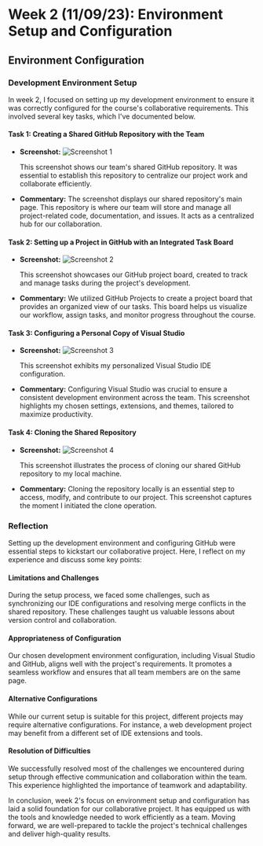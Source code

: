 # Week 2 (11/09/23): Environment Setup and Configuration

## Environment Configuration

### Development Environment Setup

In week 2, I focused on setting up my development environment to ensure it was correctly configured for the course's collaborative requirements. This involved several key tasks, which I've documented below.

#### Task 1: Creating a Shared GitHub Repository with the Team

- **Screenshot:** ![Screenshot 1](./images/screenshot1.png)
  
  This screenshot shows our team's shared GitHub repository. It was essential to establish this repository to centralize our project work and collaborate efficiently.

- **Commentary:** The screenshot displays our shared repository's main page. This repository is where our team will store and manage all project-related code, documentation, and issues. It acts as a centralized hub for our collaboration.

#### Task 2: Setting up a Project in GitHub with an Integrated Task Board

- **Screenshot:** ![Screenshot 2](./images/screenshot2.png)
  
  This screenshot showcases our GitHub project board, created to track and manage tasks during the project's development.

- **Commentary:** We utilized GitHub Projects to create a project board that provides an organized view of our tasks. This board helps us visualize our workflow, assign tasks, and monitor progress throughout the course.

#### Task 3: Configuring a Personal Copy of Visual Studio

- **Screenshot:** ![Screenshot 3](./images/screenshot3.png)
  
  This screenshot exhibits my personalized Visual Studio IDE configuration.

- **Commentary:** Configuring Visual Studio was crucial to ensure a consistent development environment across the team. This screenshot highlights my chosen settings, extensions, and themes, tailored to maximize productivity.

#### Task 4: Cloning the Shared Repository

- **Screenshot:** ![Screenshot 4](./images/screenshot4.png)
  
  This screenshot illustrates the process of cloning our shared GitHub repository to my local machine.

- **Commentary:** Cloning the repository locally is an essential step to access, modify, and contribute to our project. This screenshot captures the moment I initiated the clone operation.

### Reflection

Setting up the development environment and configuring GitHub were essential steps to kickstart our collaborative project. Here, I reflect on my experience and discuss some key points:

#### Limitations and Challenges

During the setup process, we faced some challenges, such as synchronizing our IDE configurations and resolving merge conflicts in the shared repository. These challenges taught us valuable lessons about version control and collaboration.

#### Appropriateness of Configuration

Our chosen development environment configuration, including Visual Studio and GitHub, aligns well with the project's requirements. It promotes a seamless workflow and ensures that all team members are on the same page.

#### Alternative Configurations

While our current setup is suitable for this project, different projects may require alternative configurations. For instance, a web development project may benefit from a different set of IDE extensions and tools.

#### Resolution of Difficulties

We successfully resolved most of the challenges we encountered during setup through effective communication and collaboration within the team. This experience highlighted the importance of teamwork and adaptability.

In conclusion, week 2's focus on environment setup and configuration has laid a solid foundation for our collaborative project. It has equipped us with the tools and knowledge needed to work efficiently as a team. Moving forward, we are well-prepared to tackle the project's technical challenges and deliver high-quality results.
